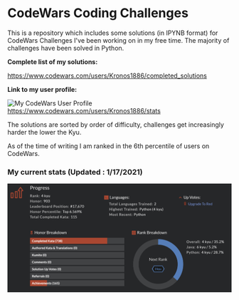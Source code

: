# CodeWars Coding Challenges

This is a repository which includes some solutions (in IPYNB format) for CodeWars Challenges I've been working on in my free time.
The majority of challenges have been solved in Python.

__Complete list of my solutions:__
  
  https://www.codewars.com/users/Kronos1886/completed_solutions

__Link to my user profile:__

![My CodeWars User Profile](https://www.codewars.com/users/Kronos1886/badges/large)  
  https://www.codewars.com/users/Kronos1886/stats

The solutions are sorted by order of difficulty, challenges get increasingly harder the lower the Kyu.

As of the time of writing I am ranked in the 6th percentile of users on CodeWars.

### My current stats (Updated : 1/17/2021)

![My Stats as of 1/17/2021](Stats01182021(2).png)
